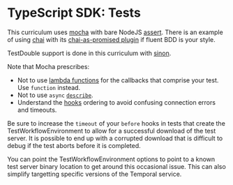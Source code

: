 # TypeScript SDK: Tests

This curriculum uses [mocha](https://mochajs.org/#getting-started) with bare NodeJS [assert](https://nodejs.org/api/assert.html).
There is an example of using [chai](https://www.chaijs.com/api/) with its [chai-as-promised plugin](https://www.npmjs.com/package/chai-as-promised) if
fluent BDD is your style.

TestDouble support is done in this curriculum with [sinon](https://sinonjs.org/releases/v19/).

Note that Mocha prescribes:
* Not to use [lambda functions](https://mochajs.org/#arrow-functions) for the callbacks that comprise your test. Use `function` instead.
* Not to use `async` [`describe`](https://mochajs.org/#limitations-of-asynchronous-callbacks).
* Understand the [hooks](https://mochajs.org/#hooks) ordering to avoid confusing connection errors and timeouts.

Be sure to increase the `timeout` of your `before` hooks in tests that create the 
TestWorkflowEnvironment to allow for a successful download of the test server. 
It is possible to end up with a corrupted download that is difficult to debug if the test
aborts before it is completed.

You can point the TestWorkflowEnvironment options to point to a known test server binary location to get around this occasional issue.
This can also simplify targetting specific versions of the Temporal service.